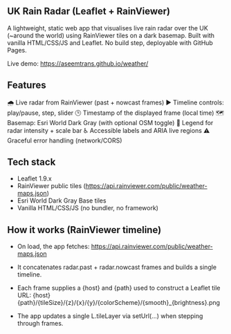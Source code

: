 ## UK Rain Radar (Leaflet + RainViewer)

A lightweight, static web app that visualises live rain radar over the UK (~around the world) using RainViewer tiles on a dark basemap. Built with vanilla HTML/CSS/JS and Leaflet. No build step, deployable with GitHub Pages.

Live demo: https://aseemtrans.github.io/weather/

## Features

🌧️ Live radar from RainViewer (past + nowcast frames)
▶️ Timeline controls: play/pause, step, slider
🕒 Timestamp of the displayed frame (local time)
🗺️ Basemap: Esri World Dark Gray (with optional OSM toggle)
📏 Legend for radar intensity + scale bar
♿ Accessible labels and ARIA live regions
⚠️ Graceful error handling (network/CORS)


## Tech stack

* Leaflet 1.9.x
* RainViewer public tiles (https://api.rainviewer.com/public/weather-maps.json)
* Esri World Dark Gray Base tiles
* Vanilla HTML/CSS/JS (no bundler, no framework)


## How it works (RainViewer timeline)

* On load, the app fetches:
https://api.rainviewer.com/public/weather-maps.json

* It concatenates radar.past + radar.nowcast frames and builds a single timeline.

* Each frame supplies a {host} and {path} used to construct a Leaflet tile URL:
{host}{path}/{tileSize}/{z}/{x}/{y}/{colorScheme}/{smooth}_{brightness}.png

* The app updates a single L.tileLayer via setUrl(...) when stepping through frames.

